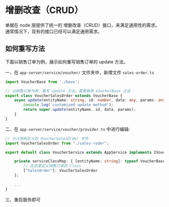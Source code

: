 # 增删改查（CRUD）

单据在 node 层提供了统一的 增删改查（CRUD）接口，来满足通用性的需求。通常情况下，现有的接口已经可以满足通用需求。

## 如何重写方法

下面以销售订单为例，展示如何重写销售订单的 update 方法。

一、在 `app-server/service/voucher/`  文件夹中，新增文件 `sales-order.ts` 

```typescript
import VoucherBase from './base';

// 以销售订单为例，重写 update 方法。需要继承 VoucherBase 方法
export class VoucherSalesOrder extends VoucherBase {
    async update(entityName: string, id: number, data: any, params: any) {
      	console.log('customized update method');
        return super.update(entityName, id, data, params);
    }
}
```

二、在 `app-server/service/voucher/provider.ts` 中进行编辑:

```typescript
// 引入刚刚定义的 VoucherSalesOrder 文件
import VoucherSalesOrder from "./sales-roder";

export default class VoucherService extends AppService implements IVoucherService {

    private serviceClassMap: { [entityName: string]: typeof VoucherBase } = {
      	// 在这里定义销售订单的 Class
        ["SalesOrder"]: VoucherSalesOrder
    };
  
  	...
}
```

三、重启服务即可

